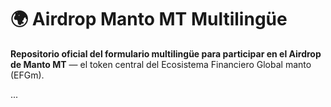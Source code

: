 # 🌍 Airdrop Manto MT Multilingüe

**Repositorio oficial del formulario multilingüe para participar en el Airdrop de Manto MT** — el token central del Ecosistema Financiero Global manto (EFGm).

...